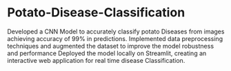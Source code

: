 # Potato-Disease-Classification
Developed a CNN Model to accurately classify potato Diseases from images achieving accuracy of 99% in predictions.
Implemented data preprocessing techniques and augmented the dataset to improve the model
robustness and performance
Deployed the model locally on Streamlit, creating an interactive web application for real time disease
Classification.
